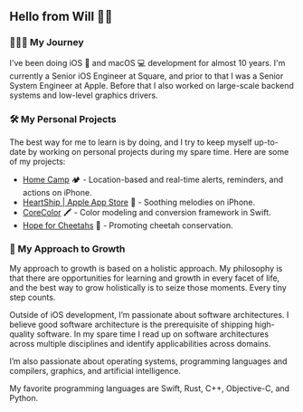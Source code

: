 ## Hello from Will 👋✨

### 🧑🏻‍💻 My Journey

I've been doing iOS 📱 and macOS 💻 development for almost 10 years.
I'm currently a Senior iOS Engineer at Square,
and prior to that I was a Senior System Engineer at Apple. Before that
I also worked on large-scale backend systems and low-level graphics drivers.

### 🛠️ My Personal Projects

The best way for me to learn is by doing, and I try to keep myself up-to-date
by working on personal projects during my spare time. Here are some of my projects:

- [Home Camp](https://www.homecamp-ios.ca) 🏕️ - Location-based and real-time alerts, reminders, and actions on iPhone.
- [HeartShip | Apple App Store](https://apps.apple.com/ca/app/heartship/id6443454597) 💙 - Soothing melodies on iPhone.
- [CoreColor](https://github.com/yukonblue/CoreColor) 🖍️ - Color modeling and conversion framework in Swift.
- [Hope for Cheetahs](https://www.hope4cheetahs.org/) 🐆 - Promoting cheetah conservation.

### 🌱 My Approach to Growth

My approach to growth is based on a holistic approach. My philosophy is that
there are opportunities for learning and growth in every facet of life,
and the best way to grow holistically is to seize those moments.
Every tiny step counts.

Outside of iOS development, I’m passionate about software architectures.
I believe good software architecture is the prerequisite of shipping
high-quality software. In my spare time I read up on software architectures
across multiple disciplines and identify applicabilities across domains.

I’m also passionate about operating systems, programming languages
and compilers, graphics, and artificial intelligence.

My favorite programming languages are Swift, Rust, C++, Objective-C, and Python.
